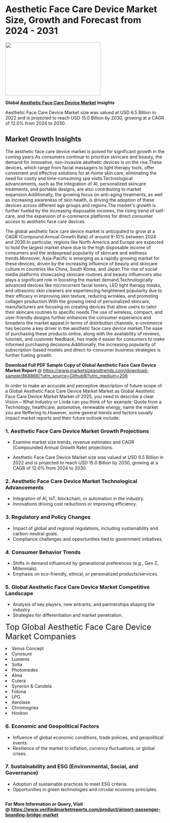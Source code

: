 <H1>Aesthetic Face Care Device Market Size, Growth and Forecast from 2024 - 2031</H1><img class="aligncenter size-medium wp-image-584254" src="https://thirdeyenews.in/wp-content/uploads/2024/09/Global-Market-Research-300x168.jpeg" alt="" width="300" height="168" /><p><strong>Global&nbsp;<a href="https://www.marketsizeandtrends.com/download-sample/868866/?utm_source=Github8j?utm_medium=206">Aesthetic Face Care Device Market</a> Insights</strong></p><p>Aesthetic Face Care Device Market size was valued at USD 6.5 Billion in 2022 and is projected to reach USD 15.0 Billion by 2030, growing at a CAGR of 12.0% from 2024 to 2030.</p><p><h2>Market Growth Insights</h2> <p>The aesthetic face care device market is poised for significant growth in the coming years.As consumers continue to prioritize skincare and beauty, the demand for innovative, non-invasive aesthetic devices is on the rise.These devices, which range from facial massagers to light therapy tools, offer convenient and effective solutions for at-home skin care, eliminating the need for costly and time-consuming spa visits.Technological advancements, such as the integration of AI, personalized skincare treatments, and portable designs, are also contributing to market expansion.Additionally, the growing focus on anti-aging treatments, as well as increasing awareness of skin health, is driving the adoption of these devices across different age groups and regions.The market's growth is further fueled by the increasing disposable incomes, the rising trend of self-care, and the expansion of e-commerce platforms for direct consumer access to aesthetic face care devices.</p> <p>The global aesthetic face care device market is anticipated to grow at a CAGR (Compound Annual Growth Rate) of around 9-10% between 2024 and 2030.In particular, regions like North America and Europe are expected to hold the largest market share due to the high disposable income of consumers and the widespread popularity of skincare and wellness trends.Moreover, Asia-Pacific is emerging as a rapidly growing market for these devices, driven by the increasing influence of beauty and skincare culture in countries like China, South Korea, and Japan.The rise of social media platforms showcasing skincare routines and beauty influencers also plays a significant role in boosting the market demand.Technologically advanced devices like microcurrent facial toners, LED light therapy masks, and ultrasonic skin cleaners are experiencing heightened popularity due to their efficacy in improving skin texture, reducing wrinkles, and promoting collagen production.With the growing trend of personalized skincare, manufacturers are focusing on creating devices that allow users to tailor their skincare routines to specific needs.The use of wireless, compact, and user-friendly designs further enhances the consumer experience and broadens the market appeal.In terms of distribution channels, e-commerce has become a key driver in the aesthetic face care device market.The ease of purchasing these products online, along with the availability of reviews, tutorials, and customer feedback, has made it easier for consumers to make informed purchasing decisions.Additionally, the increasing popularity of subscription-based models and direct-to-consumer business strategies is further fueling growth.</p><p><span class=""><strong>Download Full PDF Sample Copy of Global Aesthetic Face Care Device Market Report</strong> @ <a href="https://www.marketsizeandtrends.com/download-sample/868866/?utm_source=Github8j?utm_medium=206" target="_blank">https://www.marketsizeandtrends.com/download-sample/868866/?utm_source=Github8j?utm_medium=206</a></span></p><p>In order to make an accurate and perceptive description of future scope of a Global&nbsp;Aesthetic Face Care Device Market Market as Global&nbsp;Aesthetic Face Care Device Market Market of 2025, you need to describe a clear Vision &ndash; What Industry or Linda can you think of for example: Quote from a Technology, healthcare, automotive, renewable energy, name the market you are Reffering to.However, some general trends and factors usually impact market reports and their future outlook include:</p><h3>1.&nbsp;<strong>Aesthetic Face Care Device Market Growth Projections</strong></h3><ul><li>Examine market size trends, revenue estimates and CAGR (Compounded Annual Growth Rate) projections.</li><li><p>Aesthetic Face Care Device Market size was valued at USD 6.5 Billion in 2022 and is projected to reach USD 15.0 Billion by 2030, growing at a CAGR of 12.0% from 2024 to 2030.</p></li></ul><h3>2.&nbsp;<strong>Aesthetic Face Care Device Market Technological Advancements</strong></h3><ul><li>Integration of AI, IoT, blockchain, or automation in the industry.</li><li>Innovations driving cost reductions or improving efficiency.</li></ul><h3>3.&nbsp;<strong>Regulatory and Policy Changes</strong></h3><ul><li>Impact of global and regional regulations, including sustainability and carbon-neutral goals.</li><li>Compliance challenges and opportunities tied to government initiatives.</li></ul><h3>4.&nbsp;<strong>Consumer Behavior Trends</strong></h3><ul><li>Shifts in demand influenced by generational preferences (e.g., Gen Z, Millennials).</li><li>Emphasis on eco-friendly, ethical, or personalized products/services.</li></ul><h3>5.&nbsp;<strong>Global Aesthetic Face Care Device Market Competitive Landscape</strong></h3><ul><li>Analysis of key players, new entrants, and partnerships shaping the industry.</li><li>Strategies for differentiation and market penetration.</li></ul><p data-pm-slice="1 1 []"><span style="color: inherit; font-family: inherit; font-size: 25px;">Top Global Aesthetic Face Care Device Market Companies</span></p><div class="" data-test-id=""><p><li>Venus Concept</li><li> Cynosure</li><li> Lumenis</li><li> Solta</li><li> Photomedex</li><li> Alma</li><li> Cutera</li><li> Syneron & Candela</li><li> Fotona</li><li> LPG</li><li> Aerolase</li><li> Chromognex</li><li> Honkon</li></p></div><h3>6.&nbsp;<strong>Economic and Geopolitical Factors</strong></h3><ul><li>Influence of global economic conditions, trade policies, and geopolitical events.</li><li>Resilience of the market to inflation, currency fluctuations, or global crises.</li></ul><h3>7.&nbsp;<strong>Sustainability and ESG (Environmental, Social, and Governance)</strong></h3><ul><li>Adoption of sustainable practices to meet ESG criteria.</li><li>Opportunities in green technologies and circular economy principles.</li></ul><h2><strong style="font-size: 14px;">For More Information or Query, Visit @&nbsp;</strong><a style="background-color: #ffffff; font-size: 14px;" href="https://www.marketsizeandtrends.com/report/aesthetic-face-care-device-market/" target="_blank">https://www.verifiedmarketreports.com/product/airport-passenger-boarding-bridge-market</a></h2>